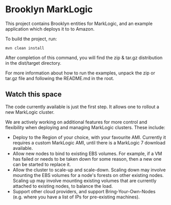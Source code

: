 Brooklyn MarkLogic
==================

This project contains Brooklyn entities for MarkLogic, and an example application which deploys it to to Amazon.

To build the project, run:

`mvn clean install`

After completion of this command, you will find the zip & tar.gz distribution in the dist/target directory.

For more information about how to run the examples, unpack the zip or tar.gz file and following the README.md in the root.


Watch this space
----------------

The code currently available is just the first step. It allows one to rollout a new MarkLogic cluster.

We are actively working on additional features for more control and flexibility when deploying and managing MarkLogic clusters. These include:

* Deploy to the Region of your choice, with your favourite AMI.
  Currently it requires a custom MarkLogic AMI, until there is a MarkLogic 7 download available.
* Allow new nodes to bind to existing EBS volumes. 
  For example, if a VM has failed or needs to be taken down for some reason, then a new one can be started to replace it.
* Allow the cluster to scale-up and scale-down.
  Scaling down may involve mounting the EBS volumes for a node's forests on other existing nodes.
  Scaling up may involve mounting existing volumes that are currently attached to existing nodes, to balance the load.
* Support other cloud providers, and support Bring-Your-Own-Nodes (e.g. where you have a list of IPs for pre-existing machines).
